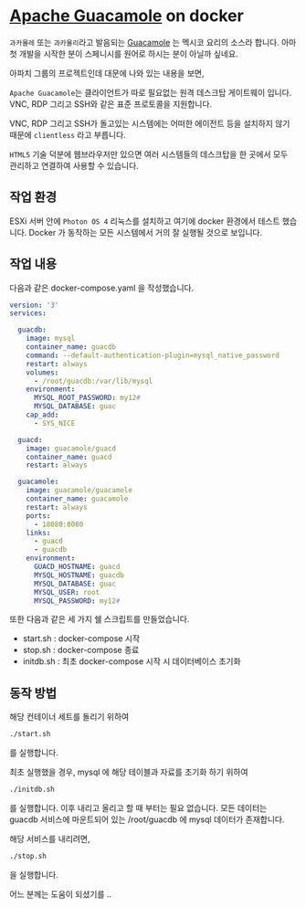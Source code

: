 # [Apache Guacamole](https://guacamole.apache.org) on docker

`과카몰레` 또는 `과카몰리`라고 발음되는 [Guacamole](https://ko.wikipedia.org/wiki/과카몰레) 는 멕시코 요리의 소스라 합니다. 아마 첫 개발을 시작한 분이 스페니시를 원어로 하시는 분이 아닐까 싶네요.

아파치 그룹의 프로젝트인데 대문에 나와 있는 내용을 보면,

`Apache Guacamole`는 클라이언트가 따로 필요없는 원격 데스크탑 게이트웨이 입니다. VNC, RDP 그리고 SSH와 같은 표준 프로토콜을 지원합니다.

VNC, RDP 그리고 SSH가 돌고있는 시스템에는 어떠한 에이전트 등을 설치하지 않기 때문에 `clientless` 라고 부릅니다.

`HTML5` 기술 덕분에 웹브라우저만 있으면 여러 시스템들의 데스크탑을 한 곳에서 모두 관리하고 연결하여 사용할 수 있습니다.

## 작업 환경

ESXi 서버 안에 `Photon OS 4` 리눅스를 설치하고 여기에 docker 환경에서 테스트 했습니다. Docker 가 동작하는 모든 시스템에서 거의 잘 실행될 것으로 보입니다.

## 작업 내용

다음과 같은 docker-compose.yaml 을 작성했습니다.

``` yaml
version: '3'
services:

  guacdb:
    image: mysql
    container_name: guacdb
    command: --default-authentication-plugin=mysql_native_password
    restart: always
    volumes:
      - /root/guacdb:/var/lib/mysql
    environment:
      MYSQL_ROOT_PASSWORD: my12#
      MYSQL_DATABASE: guac
    cap_add:
      - SYS_NICE

  guacd:
    image: guacamole/guacd
    container_name: guacd
    restart: always

  guacamole:
    image: guacamole/guacamole
    container_name: guacamole
    restart: always
    ports:
      - 18080:8080
    links:
      - guacd
      - guacdb
    environment:
      GUACD_HOSTNAME: guacd
      MYSQL_HOSTNAME: guacdb
      MYSQL_DATABASE: guac
      MYSQL_USER: root
      MYSQL_PASSWORD: my12#
```

또한 다음과 같은 세 가지 쉘 스크립트를 만들었습니다.

* start.sh : docker-compose 시작
* stop.sh : docker-compose 종료
* initdb.sh : 최초 docker-compose 시작 시 데이터베이스 초기화

## 동작 방법

해당 컨테이너 세트를 돌리기 위하여 

``` bash
./start.sh
```
를 실행합니다.

최초 실행했을 경우, mysql 에 해당 테이블과 자료를 초기화 하기 위하여

``` bash
./initdb.sh
```
를 실행합니다. 이후 내리고 올리고 할 때 부터는 필요 없습니다. 모든 데이터는 guacdb 서비스에 마운트되어 있는 /root/guacdb 에 mysql 데이터가 존재합니다.

해당 서비스를 내리려면,

``` bash
./stop.sh
```
을 실행합니다.


어느 분께는 도움이 되셨기를 ..
